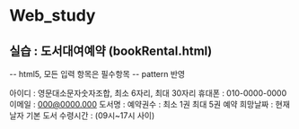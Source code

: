 # Web_study
 
## 실습 : 도서대여예약 (bookRental.html) 
 
 -- html5, 모든 입력 항목은 필수항목 
 -- pattern 반영 
 
 아이디 : 영문대소문자숫자조합, 최소 6자리, 최대 30자리
 휴대폰 : 010-0000-0000
 이메일 : 000@0000.000
 도서명 : 
 예약권수 : 최소 1권 최대 5권 
 예약 희망날짜 : 현재날자 기본 
 도서 수령시간 : (09시~17시 사이)